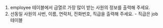 1. employee 테이블에서 급열르 가장 많이 받는 사원의 정보를 출력해 주세요.
2. 선동일 사원의 사번, 이름, 연락처, 전화번호, 직급을 출력해 주세요. - 직급은 job 테이블